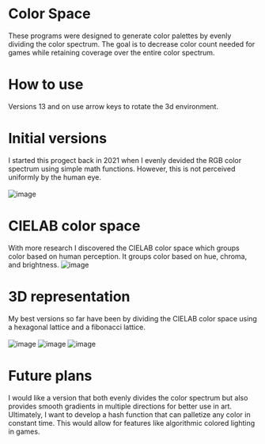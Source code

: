 # Color Space
These programs were designed to generate color palettes by evenly dividing the color spectrum. The goal is to decrease color count needed for games while retaining coverage over the entire color spectrum. 
# How to use
Versions 13 and on use arrow keys to rotate the 3d environment.
# Initial versions
I started this progect back in 2021 when I evenly devided the RGB color spectrum using simple math functions. However, this is not perceived uniformly by the human eye.
<br><br>
![image](https://github.com/user-attachments/assets/9d64204b-de6f-4de4-a8f0-dd7f8dffa543)
# CIELAB color space
With more research I discovered the CIELAB color space which groups color based on human perception. It groups color based on hue, chroma, and brightness.
![image](https://github.com/user-attachments/assets/007762f4-e44f-40d3-87a3-39f5e0e01880)
# 3D representation
My best versions so far have been by dividing the CIELAB color space using a hexagonal lattice and a fibonacci lattice.
<br><br>
![image](https://github.com/user-attachments/assets/7c85abb1-9807-4a68-bd01-61ac096d39d5)
![image](https://github.com/user-attachments/assets/285a2ee0-91b8-406e-8566-961bbe5f6662)
![image](https://github.com/user-attachments/assets/3890f6d8-367c-41c0-8925-831245f65caa)

# Future plans
I would like a version that both evenly divides the color spectrum but also provides smooth gradients in multiple directions for better use in art. Ultimately, I want to develop a hash function that can palletize any color in constant time. This would allow for features like algorithmic colored lighting in games. 
